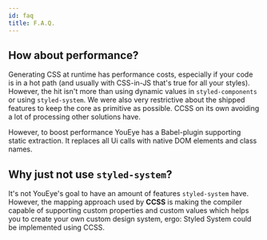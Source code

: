 ```yaml
---
id: faq
title: F.A.Q.
---
```


## How about performance?

Generating CSS at runtime has performance costs, especially
if your code is in a hot path (and usually with CSS-in-JS that's true
for all your styles). However, the hit isn't more than using dynamic values
in `styled-components` or using `styled-system`. We were also very
restrictive about the shipped features to keep the core as primitive as
possible. CCSS on its own avoiding a lot of processing other solutions have.

However, to boost performance YouEye has a Babel-plugin supporting static extraction.
It replaces all Ui calls with native DOM elements and class names.

## Why just not use `styled-system`?

It's not YouEye's goal to have an amount of features `styled-system` have. However, the mapping
approach used by **CCSS** is making the compiler capable of supporting
custom properties and custom values which helps you to create your own custom
design system, ergo: Styled System could be implemented using CCSS.
